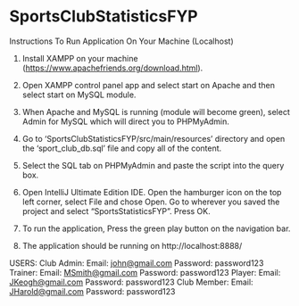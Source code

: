 # SportsClubStatisticsFYP

Instructions To Run Application On Your Machine (Localhost)
1.	Install XAMPP on your machine (https://www.apachefriends.org/download.html).

2.	Open XAMPP control panel app and select start on Apache and then select start on MySQL module.
 
3.	When Apache and MySQL is running (module will become green), select Admin for MySQL which will direct you to PHPMyAdmin.
 
4.	Go to ‘SportsClubStatisticsFYP/src/main/resources’ directory and open the ‘sport_club_db.sql’ file and copy all of the content.

5.	Select the SQL tab on PHPMyAdmin and paste the script into the query box.
 
6.	Open IntelliJ Ultimate Edition IDE. Open the hamburger icon on the top left corner, select File and chose Open. Go to wherever you saved the project and select “SportsStatisticsFYP”. Press OK.
 
7.	To run the application, Press the green play button on the navigation bar.

8.	The application should be running on http://localhost:8888/ 

USERS: 
Club Admin: 
Email: john@gmail.com
Password: password123
Trainer:
Email: MSmith@gmail.com
Password: password123
Player:
Email: JKeogh@gmail.com
Password: password123
Club Member:
Email: JHarold@gmail.com
Password: password123

